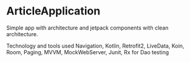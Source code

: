# ArticleApplication
Simple app with architecture and jetpack components with clean architecture.

Technology and tools used
Navigation,
Kotlin,
Retrofit2,
LiveData,
Koin,
Room,
Paging,
MVVM,
MockWebServer,
Junit,
Rx for Dao testing


